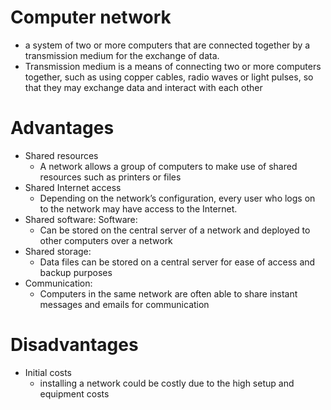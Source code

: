 # Computer network

- a system of two or more computers that are connected together by a transmission medium for the exchange of data.
- Transmission medium is a means of connecting two or more computers together, such as using copper cables, radio waves or light pulses, so that they may exchange data and interact with each other

# Advantages

- Shared resources
    - A network allows a group of computers to make use of shared resources such as printers or files
- Shared Internet access
    - Depending on the network’s configuration, every user who logs on to the network may have access to the Internet.
- Shared software: Software:
    - Can be stored on the central server of a network and deployed to other computers over a network
- Shared storage:
    - Data files can be stored on a central server for ease of access and backup purposes
- Communication:
    - Computers in the same network are often able to share instant messages and emails for communication

# Disadvantages

- Initial costs
	- installing a network could be costly due to the high setup and equipment costs